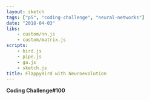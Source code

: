 ```yaml
---
layout: sketch
tags: ["p5", "coding-challenge", "neural-networks"]
date: "2018-04-03"
libs:
    - custom/nn.js
    - custom/matrix.js
scripts: 
    - bird.js
    - pipe.js
    - ga.js
    - sketch.js
title: FlappyBird with Neuroevolution
---
```


**Coding Challenge#100**
